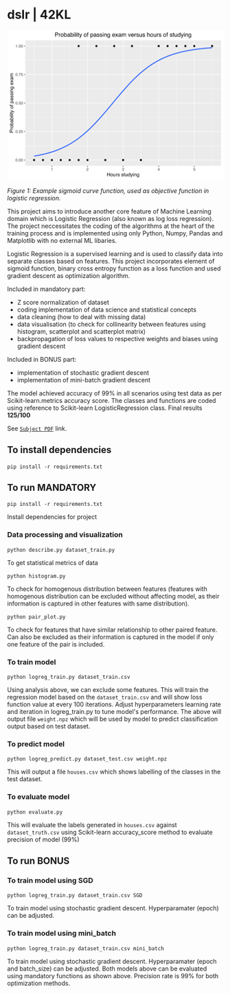 # dslr | 42KL


![sigmoid curve](https://github.com/mseong123/dslr/blob/main/sigmoid.svg)

*Figure 1: Example sigmoid curve function, used as objective function in logistic regression.*

This project aims to introduce another core feature of Machine Learning domain which is Logistic Regression (also known as log loss regression). The project neccessitates the coding of the algorithms at the heart of the training process and is implemented using only Python, Numpy, Pandas and Matplotlib with no external ML libaries. 

Logistic Regression is a supervised learning and is used to classify data into separate classes based on features. This project incorporates element of sigmoid function, binary cross entropy function as a loss function and used gradient descent as optimization algorithm. 

Included in mandatory part:
 - Z score normalization of dataset
 - coding implementation of data science and statistical concepts
 - data cleaning (how to deal with missing data)
 - data visualisation (to check for collinearity between features using histogram, scatterplot and scatterplot matrix)
 - backpropagation of loss values to respective weights and biases using gradient descent

Included in BONUS part:
 - implementation of stochastic gradient descent
 - implementation of mini-batch gradient descent

The model achieved accuracy of 99% in all scenarios using test data as per Scikit-learn.metrics accuracy score. The classes and functions are coded using reference to Scikit-learn LogisticRegression class. 
Final results **125/100**

See [`Subject PDF`](https://github.com/mseong123/dslr/blob/main/en.subject.pdf) link.

## To install dependencies
```
pip install -r requirements.txt
```

## To run MANDATORY

```
pip install -r requirements.txt
```

Install dependencies for project

### Data processing and visualization

```
python describe.py dataset_train.py
```

To get statistical metrics of data

```
python histogram.py
```

To check for homogenous distribution between features (features with homogenous distribution can be excluded without affecting model, as their information is captured in other features with same distribution).

```
python pair_plot.py
```

To check for features that have similar relationship to other paired feature. Can also be excluded as their information is captured in the model if only one feature of the pair is included. 


### To train model

```
python logreg_train.py dataset_train.csv
```

Using analysis above, we can exclude some features. This will train the regression model based on the `dataset_train.csv` and will show loss function value at every 100 iterations. Adjust hyperparameters learning rate and iteration in logreg_train.py to tune model's
performance. The above will output file `weight.npz` which will be used by model to predict classification output based on test dataset.

### To predict model

```
python logreg_predict.py dataset_test.csv weight.npz
```

This will output a file `houses.csv` which shows labelling of the classes in the test dataset. 

### To evaluate model

```
python evaluate.py
```

This will evaluate the labels generated in `houses.csv` against `dataset_truth.csv` using Scikit-learn accuracy_score method to evaluate precision of model (99%)

## To run BONUS

### To train model using SGD

```
python logreg_train.py dataset_train.csv SGD
```

To train model using stochastic gradient descent. Hyperparamater (epoch) can be adjusted.

### To train model using mini_batch

```
python logreg_train.py dataset_train.csv mini_batch
```

To train model using stochastic gradient descent. Hyperparamater (epoch and batch_size) can be adjusted.
Both models above can be evaluated using mandatory functions as shown above. Precision rate is 99% for both optimization methods.

